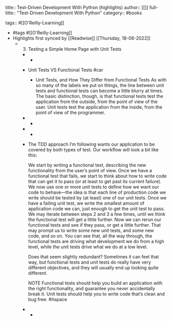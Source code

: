title:: Test-Driven Development With Python (highlights)
author:: [[]]
full-title:: "Test-Driven Development With Python"
category:: #books

tags:: #[[O'Reilly-Learning]]

- #tags #[[O'Reilly-Learning]]
- Highlights first synced by [[Readwise]] [[Thursday, 18-08-2022]]
	- 3. Testing a Simple Home Page with Unit Tests
		- -
		- Unit Tests VS Functional Tests #car
			- Unit Tests, and How They Differ from Functional Tests
			  As with so many of the labels we put on things, the line between unit tests and functional tests can become a little blurry at times. The basic distinction, though, is that functional tests test the application from the outside, from the point of view of the user. Unit tests test the application from the inside, from the point of view of the programmer.
		- -
		- -
		- The TDD approach I’m following wants our application to be covered by both types of test. Our workflow will look a bit like this:
		  
		  We start by writing a functional test, describing the new functionality from the user’s point of view.
		  Once we have a functional test that fails, we start to think about how to write code that can get it to pass (or at least to get past its current failure). We now use one or more unit tests to define how we want our code to behave—the idea is that each line of production code we write should be tested by (at least) one of our unit tests.
		  Once we have a failing unit test, we write the smallest amount of application code we can, just enough to get the unit test to pass. We may iterate between steps 2 and 3 a few times, until we think the functional test will get a little further.
		  Now we can rerun our functional tests and see if they pass, or get a little further. That may prompt us to write some new unit tests, and some new code, and so on.
		  You can see that, all the way through, the functional tests are driving what development we do from a high level, while the unit tests drive what we do at a low level.
		  
		  Does that seem slightly redundant? Sometimes it can feel that way, but functional tests and unit tests do really have very different objectives, and they will usually end up looking quite different.
		  
		  NOTE
		  Functional tests should help you build an application with the right functionality, and guarantee you never accidentally break it. Unit tests should help you to write code that’s clean and bug free. #ñspace
		- -